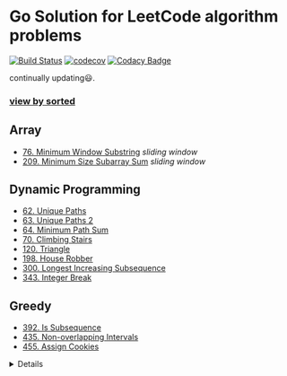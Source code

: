 # Go Solution for LeetCode algorithm problems

[![Build Status](https://travis-ci.org/zwfang/leetcode.svg?branch=master)](https://travis-ci.org/zwfang/leetcode)
[![codecov](https://codecov.io/gh/zwfang/leetcode/branch/master/graph/badge.svg)](https://codecov.io/gh/zwfang/leetcode)
[![Codacy Badge](https://api.codacy.com/project/badge/Grade/86cf2613fa544ab5b254e2a7e5d9deb8)](https://www.codacy.com/app/zwfang/leetcode?utm_source=github.com&amp;utm_medium=referral&amp;utm_content=zwfang/leetcode&amp;utm_campaign=Badge_Grade)

continually updating😃.

### [view by sorted](./src/README.md)

## Array
* [76. Minimum Window Substring](./src/0076_minimum_window_substring/minimum_window_substring.go)               *sliding window*
* [209. Minimum Size Subarray Sum](./src/0209_minimum_size_subarray_sum/minimum_size_subarray_sum.go)              *sliding window*

## Dynamic Programming
* [62. Unique Paths](./src/0062_unique_paths/unique_paths.go)
* [63. Unique Paths 2](./src/0063_unique_paths_2/unique_paths2.go)
* [64. Minimum Path Sum](./src/0064_minimum_path_sum/minimum_path_sum.go)
* [70. Climbing Stairs](./src/0070_climbing_stairs/climbing_stairs.go)
* [120. Triangle](./src/0120_triangle/triangle.go)
* [198. House Robber](./src/0198_house_robber/house_robber.go)
* [300. Longest Increasing Subsequence](./src/0300_longest_increasing_subsequence/lis.go)
* [343. Integer Break](./src/0343_integer_break/integer_break.go)

## Greedy
* [392. Is Subsequence](./src/0392_is_subsequence/is_subsequence.go)
* [435. Non-overlapping Intervals](./src/0435_non_overlapping_intervals/greedy_solution.go)
* [455. Assign Cookies](./src/0455_assign_cookies/assign_cookies.go)

<details>
</details>
